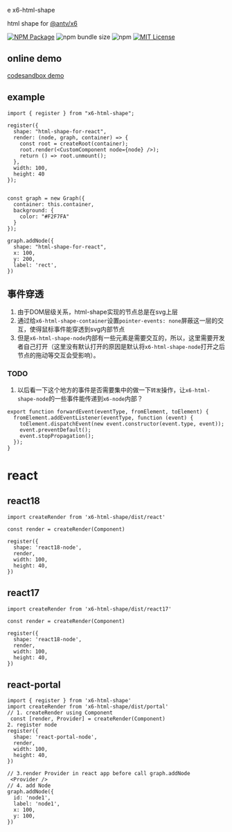 e x6-html-shape

html shape for [@antv/x6](https://github.com/antvis/X6)

<a href="https://www.npmjs.com/package/x6-html-shape"><img alt="NPM Package" src="https://img.shields.io/npm/v/x6-html-shape.svg?style=flat-square"></a>
![npm bundle size](https://img.shields.io/bundlephobia/minzip/x6-html-shape?style=flat-square)
![npm](https://img.shields.io/npm/dm/x6-html-shape?style=flat-square)
<a href="/LICENSE"><img src="https://img.shields.io/github/license/lloydzhou/x6-html-shape?style=flat-square" alt="MIT License"></a>

## online demo

[codesandbox demo](https://codesandbox.io/s/html-shape-for-x6-0y71sv)

## example

```
import { register } from "x6-html-shape";

register({
  shape: "html-shape-for-react",
  render: (node, graph, container) => {
    const root = createRoot(container);
    root.render(<CustomComponent node={node} />);
    return () => root.unmount();
  },
  width: 100,
  height: 40
});


const graph = new Graph({
  container: this.container,
  background: {
    color: "#F2F7FA"
  }
});

graph.addNode({
  shape: "html-shape-for-react",
  x: 100,
  y: 200,
  label: 'rect', 
})

```

## 事件穿透
1. 由于DOM层级关系，html-shape实现的节点总是在svg上层
2. 通过给`x6-html-shape-container`设置`pointer-events: none`屏蔽这一层的交互，使得鼠标事件能穿透到svg内部节点
3. 但是`x6-html-shape-node`内部有一些元素是需要交互的，所以，这里需要开发者自己打开（这里没有默认打开的原因是默认将`x6-html-shape-node`打开之后节点的拖动等交互会受影响）。

### TODO
1. 以后看一下这个地方的事件是否需要集中的做一下`转发`操作，让`x6-html-shape-node`的一些事件能传递到`x6-node`内部？

```
export function forwardEvent(eventType, fromElement, toElement) {
  fromElement.addEventListener(eventType, function (event) {
    toElement.dispatchEvent(new event.constructor(event.type, event));
    event.preventDefault();
    event.stopPropagation();
  });
}
```


# react

## react18
```
import createRender from 'x6-html-shape/dist/react'

const render = createRender(Component)

register({
  shape: 'react18-node',
  render,
  width: 100,
  height: 40,
})
```

## react17
```
import createRender from 'x6-html-shape/dist/react17'

const render = createRender(Component)

register({
  shape: 'react18-node',
  render,
  width: 100,
  height: 40,
})
```

## react-portal
```
import { register } from 'x6-html-shape'
import createRender from 'x6-html-shape/dist/portal'
// 1. createRender using Component
 const [render, Provider] = createRender(Component)
2. register node
register({
  shape: 'react-portal-node',
  render,
  width: 100,
  height: 40,
})

// 3.render Provider in react app before call graph.addNode
 <Provider />
// 4. add Node
graph.addNode({
  id: 'node1',
  label: 'node1',
  x: 100,
  y: 100,
})
```

